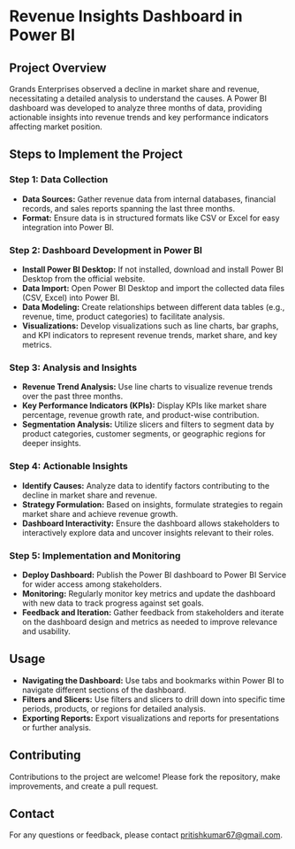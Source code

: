 # Revenue Insights Dashboard in Power BI

## Project Overview
 Grands Enterprises observed a decline in market share and revenue, necessitating a detailed analysis to understand the causes. A Power BI dashboard was developed to analyze three months of data, providing actionable insights into revenue trends and key performance indicators affecting market position.

## Steps to Implement the Project

### Step 1: Data Collection
- **Data Sources:** Gather revenue data from internal databases, financial records, and sales reports spanning the last three months.
- **Format:** Ensure data is in structured formats like CSV or Excel for easy integration into Power BI.

### Step 2: Dashboard Development in Power BI
- **Install Power BI Desktop:** If not installed, download and install Power BI Desktop from the official website.
- **Data Import:** Open Power BI Desktop and import the collected data files (CSV, Excel) into Power BI.
- **Data Modeling:** Create relationships between different data tables (e.g., revenue, time, product categories) to facilitate analysis.
- **Visualizations:** Develop visualizations such as line charts, bar graphs, and KPI indicators to represent revenue trends, market share, and key metrics.

### Step 3: Analysis and Insights
- **Revenue Trend Analysis:** Use line charts to visualize revenue trends over the past three months.
- **Key Performance Indicators (KPIs):** Display KPIs like market share percentage, revenue growth rate, and product-wise contribution.
- **Segmentation Analysis:** Utilize slicers and filters to segment data by product categories, customer segments, or geographic regions for deeper insights.

### Step 4: Actionable Insights
- **Identify Causes:** Analyze data to identify factors contributing to the decline in market share and revenue.
- **Strategy Formulation:** Based on insights, formulate strategies to regain market share and achieve revenue growth.
- **Dashboard Interactivity:** Ensure the dashboard allows stakeholders to interactively explore data and uncover insights relevant to their roles.

### Step 5: Implementation and Monitoring
- **Deploy Dashboard:** Publish the Power BI dashboard to Power BI Service for wider access among stakeholders.
- **Monitoring:** Regularly monitor key metrics and update the dashboard with new data to track progress against set goals.
- **Feedback and Iteration:** Gather feedback from stakeholders and iterate on the dashboard design and metrics as needed to improve relevance and usability.

## Usage
- **Navigating the Dashboard:** Use tabs and bookmarks within Power BI to navigate different sections of the dashboard.
- **Filters and Slicers:** Use filters and slicers to drill down into specific time periods, products, or regions for detailed analysis.
- **Exporting Reports:** Export visualizations and reports for presentations or further analysis.

## Contributing
Contributions to the project are welcome! Please fork the repository, make improvements, and create a pull request.

## Contact
For any questions or feedback, please contact pritishkumar67@gmail.com.
